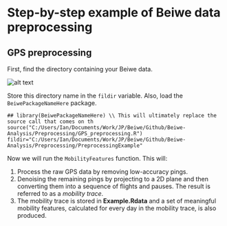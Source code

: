 
# Step-by-step example of Beiwe data preprocessing
## GPS preprocessing

First, find the directory containing your Beiwe data.

![alt text](https://github.com/onnela-lab/Beiwe-Analysis/blob/master/Preprocessing/PreprocessingExample/screencapfinddirectory.png "Logo Title Text 1")

Store this directory name in the `fildir` variable. Also, load the `BeiwePackageNameHere` package.

```
## library(BeiwePackageNameHere) \\ This will ultimately replace the source call that comes on th
source("C:/Users/Ian/Documents/Work/JP/Beiwe/Github/Beiwe-Analysis/Preprocessing/GPS_preprocessing.R")
fildir="C:/Users/Ian/Documents/Work/JP/Beiwe/Github/Beiwe-Analysis/Preprocessing/PreprocessingExample"
```

Now we will run the `MobilityFeatures` function. This will:

1. Process the raw GPS data by removing low-accuracy pings.
2. Denoising the remaining pings by projecting to a 2D plane and then converting them into a sequence of flights and pauses. The result is referred to as a *mobility trace*.
3. The mobility trace is stored in **Example.Rdata** and a set of meaningful mobility features, calculated for every day in the mobility trace, is also produced.



